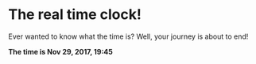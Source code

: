 # The real time clock!

Ever wanted to know what the time is? Well, your journey is about to end!

**The time is Nov 29, 2017, 19:45**
